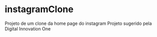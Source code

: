 # instagramClone
Projeto de um clone da home page do instagram
Projeto sugerido pela Digital Innovation One
